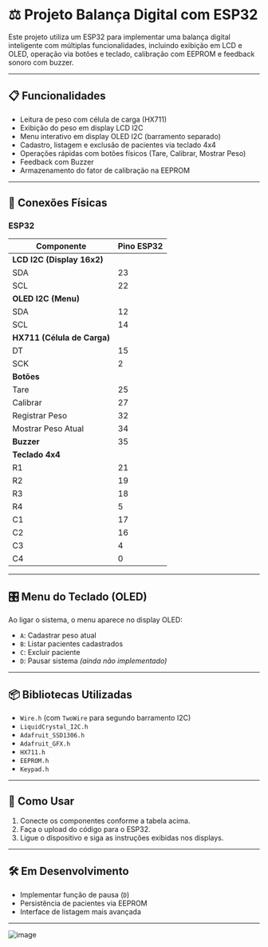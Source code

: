 # ⚖️ Projeto Balança Digital com ESP32

Este projeto utiliza um ESP32 para implementar uma balança digital inteligente com múltiplas funcionalidades, incluindo exibição em LCD e OLED, operação via botões e teclado, calibração com EEPROM e feedback sonoro com buzzer.

---

## 📋 Funcionalidades

- Leitura de peso com célula de carga (HX711)
- Exibição do peso em display LCD I2C
- Menu interativo em display OLED I2C (barramento separado)
- Cadastro, listagem e exclusão de pacientes via teclado 4x4
- Operações rápidas com botões físicos (Tare, Calibrar, Mostrar Peso)
- Feedback com Buzzer
- Armazenamento do fator de calibração na EEPROM

---

## 🔌 Conexões Físicas

### ESP32

| Componente            | Pino ESP32 |
|-----------------------|------------|
| **LCD I2C (Display 16x2)** |        |
| SDA                   | 23         |
| SCL                   | 22         |
| **OLED I2C (Menu)**   |            |
| SDA                   | 12         |
| SCL                   | 14         |
| **HX711 (Célula de Carga)** |       |
| DT                    | 15         |
| SCK                   | 2          |
| **Botões**            |            |
| Tare                  | 25         |
| Calibrar              | 27         |
| Registrar Peso        | 32         |
| Mostrar Peso Atual    | 34         |
| **Buzzer**            | 35         |
| **Teclado 4x4**       |            |
| R1                    | 21         |
| R2                    | 19         |
| R3                    | 18         |
| R4                    | 5          |
| C1                    | 17         |
| C2                    | 16         |
| C3                    | 4          |
| C4                    | 0          |

---

## 🎛️ Menu do Teclado (OLED)

Ao ligar o sistema, o menu aparece no display OLED:

- `A`: Cadastrar peso atual
- `B`: Listar pacientes cadastrados
- `C`: Excluir paciente
- `D`: Pausar sistema *(ainda não implementado)*

---

## 📦 Bibliotecas Utilizadas

- `Wire.h` (com `TwoWire` para segundo barramento I2C)
- `LiquidCrystal_I2C.h`
- `Adafruit_SSD1306.h`
- `Adafruit_GFX.h`
- `HX711.h`
- `EEPROM.h`
- `Keypad.h`

---

## 🚀 Como Usar

1. Conecte os componentes conforme a tabela acima.
2. Faça o upload do código para o ESP32.
3. Ligue o dispositivo e siga as instruções exibidas nos displays.

---

## 🛠️ Em Desenvolvimento

- Implementar função de pausa (`D`)
- Persistência de pacientes via EEPROM
- Interface de listagem mais avançada

---


![image](https://github.com/user-attachments/assets/8a640b97-414d-4c2d-bda7-4850630d30df)
